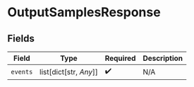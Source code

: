 # OutputSamplesResponse


## Fields

| Field                  | Type                   | Required               | Description            |
| ---------------------- | ---------------------- | ---------------------- | ---------------------- |
| `events`               | list[dict[str, *Any*]] | :heavy_check_mark:     | N/A                    |